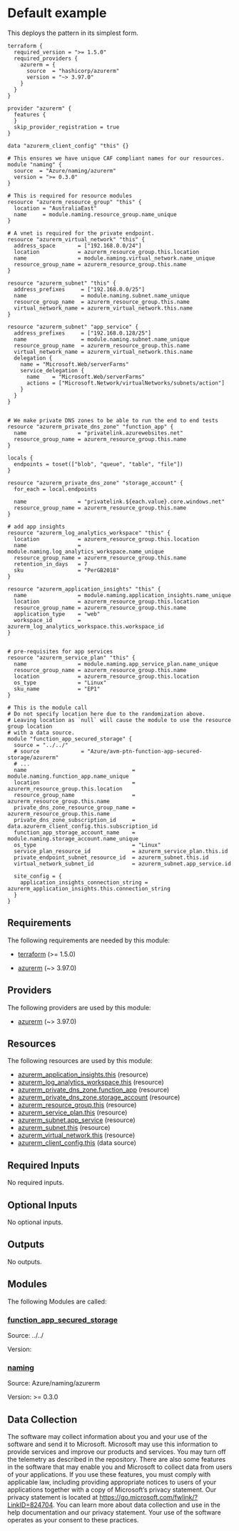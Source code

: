 <!-- BEGIN_TF_DOCS -->
# Default example

This deploys the pattern in its simplest form.

```hcl
terraform {
  required_version = ">= 1.5.0"
  required_providers {
    azurerm = {
      source  = "hashicorp/azurerm"
      version = "~> 3.97.0"
    }
  }
}

provider "azurerm" {
  features {
  }
  skip_provider_registration = true
}

data "azurerm_client_config" "this" {}

# This ensures we have unique CAF compliant names for our resources.
module "naming" {
  source  = "Azure/naming/azurerm"
  version = ">= 0.3.0"
}

# This is required for resource modules
resource "azurerm_resource_group" "this" {
  location = "AustraliaEast"
  name     = module.naming.resource_group.name_unique
}

# A vnet is required for the private endpoint.
resource "azurerm_virtual_network" "this" {
  address_space       = ["192.168.0.0/24"]
  location            = azurerm_resource_group.this.location
  name                = module.naming.virtual_network.name_unique
  resource_group_name = azurerm_resource_group.this.name
}

resource "azurerm_subnet" "this" {
  address_prefixes     = ["192.168.0.0/25"]
  name                 = module.naming.subnet.name_unique
  resource_group_name  = azurerm_resource_group.this.name
  virtual_network_name = azurerm_virtual_network.this.name
}

resource "azurerm_subnet" "app_service" {
  address_prefixes     = ["192.168.0.128/25"]
  name                 = module.naming.subnet.name_unique
  resource_group_name  = azurerm_resource_group.this.name
  virtual_network_name = azurerm_virtual_network.this.name
  delegation {
    name = "Microsoft.Web/serverFarms"
    service_delegation {
      name    = "Microsoft.Web/serverFarms"
      actions = ["Microsoft.Network/virtualNetworks/subnets/action"]
    }
  }
}


# We make private DNS zones to be able to run the end to end tests
resource "azurerm_private_dns_zone" "function_app" {
  name                = "privatelink.azurewebsites.net"
  resource_group_name = azurerm_resource_group.this.name
}

locals {
  endpoints = toset(["blob", "queue", "table", "file"])
}

resource "azurerm_private_dns_zone" "storage_account" {
  for_each = local.endpoints

  name                = "privatelink.${each.value}.core.windows.net"
  resource_group_name = azurerm_resource_group.this.name
}

# add app insights
resource "azurerm_log_analytics_workspace" "this" {
  location            = azurerm_resource_group.this.location
  name                = module.naming.log_analytics_workspace.name_unique
  resource_group_name = azurerm_resource_group.this.name
  retention_in_days   = 7
  sku                 = "PerGB2018"
}

resource "azurerm_application_insights" "this" {
  name                = module.naming.application_insights.name_unique
  location            = azurerm_resource_group.this.location
  resource_group_name = azurerm_resource_group.this.name
  application_type    = "web"
  workspace_id        = azurerm_log_analytics_workspace.this.workspace_id
}


# pre-requisites for app services
resource "azurerm_service_plan" "this" {
  name                = module.naming.app_service_plan.name_unique
  resource_group_name = azurerm_resource_group.this.name
  location            = azurerm_resource_group.this.location
  os_type             = "Linux"
  sku_name            = "EP1"
}

# This is the module call
# Do not specify location here due to the randomization above.
# Leaving location as `null` will cause the module to use the resource group location
# with a data source.
module "function_app_secured_storage" {
  source = "../../"
  # source             = "Azure/avm-ptn-function-app-secured-storage/azurerm"
  # ...
  name                                 = module.naming.function_app.name_unique
  location                             = azurerm_resource_group.this.location
  resource_group_name                  = azurerm_resource_group.this.name
  private_dns_zone_resource_group_name = azurerm_resource_group.this.name
  private_dns_zone_subscription_id     = data.azurerm_client_config.this.subscription_id
  function_app_storage_account_name    = module.naming.storage_account.name_unique
  os_type                              = "Linux"
  service_plan_resource_id             = azurerm_service_plan.this.id
  private_endpoint_subnet_resource_id  = azurerm_subnet.this.id
  virtual_network_subnet_id            = azurerm_subnet.app_service.id

  site_config = {
    application_insights_connection_string = azurerm_application_insights.this.connection_string
  }
}
```

<!-- markdownlint-disable MD033 -->
## Requirements

The following requirements are needed by this module:

- <a name="requirement_terraform"></a> [terraform](#requirement\_terraform) (>= 1.5.0)

- <a name="requirement_azurerm"></a> [azurerm](#requirement\_azurerm) (~> 3.97.0)

## Providers

The following providers are used by this module:

- <a name="provider_azurerm"></a> [azurerm](#provider\_azurerm) (~> 3.97.0)

## Resources

The following resources are used by this module:

- [azurerm_application_insights.this](https://registry.terraform.io/providers/hashicorp/azurerm/latest/docs/resources/application_insights) (resource)
- [azurerm_log_analytics_workspace.this](https://registry.terraform.io/providers/hashicorp/azurerm/latest/docs/resources/log_analytics_workspace) (resource)
- [azurerm_private_dns_zone.function_app](https://registry.terraform.io/providers/hashicorp/azurerm/latest/docs/resources/private_dns_zone) (resource)
- [azurerm_private_dns_zone.storage_account](https://registry.terraform.io/providers/hashicorp/azurerm/latest/docs/resources/private_dns_zone) (resource)
- [azurerm_resource_group.this](https://registry.terraform.io/providers/hashicorp/azurerm/latest/docs/resources/resource_group) (resource)
- [azurerm_service_plan.this](https://registry.terraform.io/providers/hashicorp/azurerm/latest/docs/resources/service_plan) (resource)
- [azurerm_subnet.app_service](https://registry.terraform.io/providers/hashicorp/azurerm/latest/docs/resources/subnet) (resource)
- [azurerm_subnet.this](https://registry.terraform.io/providers/hashicorp/azurerm/latest/docs/resources/subnet) (resource)
- [azurerm_virtual_network.this](https://registry.terraform.io/providers/hashicorp/azurerm/latest/docs/resources/virtual_network) (resource)
- [azurerm_client_config.this](https://registry.terraform.io/providers/hashicorp/azurerm/latest/docs/data-sources/client_config) (data source)

<!-- markdownlint-disable MD013 -->
## Required Inputs

No required inputs.

## Optional Inputs

No optional inputs.

## Outputs

No outputs.

## Modules

The following Modules are called:

### <a name="module_function_app_secured_storage"></a> [function\_app\_secured\_storage](#module\_function\_app\_secured\_storage)

Source: ../../

Version:

### <a name="module_naming"></a> [naming](#module\_naming)

Source: Azure/naming/azurerm

Version: >= 0.3.0

<!-- markdownlint-disable-next-line MD041 -->
## Data Collection

The software may collect information about you and your use of the software and send it to Microsoft. Microsoft may use this information to provide services and improve our products and services. You may turn off the telemetry as described in the repository. There are also some features in the software that may enable you and Microsoft to collect data from users of your applications. If you use these features, you must comply with applicable law, including providing appropriate notices to users of your applications together with a copy of Microsoft’s privacy statement. Our privacy statement is located at <https://go.microsoft.com/fwlink/?LinkID=824704>. You can learn more about data collection and use in the help documentation and our privacy statement. Your use of the software operates as your consent to these practices.
<!-- END_TF_DOCS -->